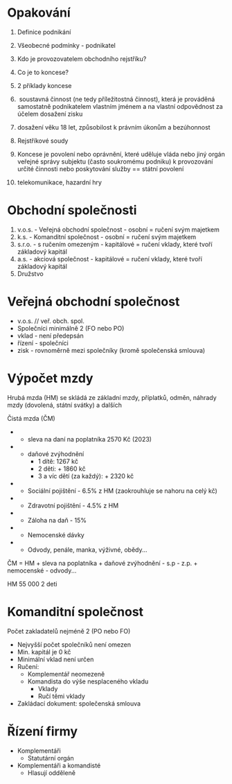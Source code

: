 # Opakování
1. Definice podnikání
2. Všeobecné podmínky - podnikatel
3. Kdo je provozovatelem obchodního rejstříku?
4. Co je to koncese?
5. 2 příklady koncese


1.  soustavná činnost (ne tedy příležitostná činnost), která je prováděná samostatně podnikatelem vlastním jménem a na vlastní odpovědnost za účelem dosažení zisku

2. dosažení věku 18 let, způsobilost k právním úkonům a bezúhonnost
3. Rejstříkové soudy
4. Koncese je povolení nebo oprávnění, které uděluje vláda nebo jiný orgán veřejné správy subjektu (často soukromému podniku) k provozování určité činnosti nebo poskytování služby == státní povolení
5. telekomunikace, hazardní hry

# Obchodní společnosti
1. v.o.s. - Veřejná obchodní společnost - osobní = ručení svým majetkem
2. k.s. - Komanditní společnost - osobní = ručení svým majetkem
3. s.r.o. - s ručením omezeným - kapitálové = ručení vklady, které tvoří základový kapitál
4. a.s. - akciová společnost - kapitálové = ručení vklady, které tvoří základový kapitál
5. Družstvo
# Veřejná obchodní společnost
- v.o.s. // veř. obch. spol.
- Společníci minimálně 2 (FO nebo PO)
- vklad - není předepsán
- řízení - společníci
- zisk - rovnoměrně mezi společníky (kromě společenská smlouva)

# Výpočet mzdy
Hrubá mzda (HM) se skládá ze základní mzdy, příplatků, odměn, náhrady mzdy (dovolená, státní svátky) a dalších

Čistá mzda (ČM)
- +  sleva na daní na poplatníka 2570 Kč (2023)
- + daňové zvýhodnění
	- 1 dítě: 1267 kč
	- 2 děti: + 1860 kč
	- 3 a víc dětí (za každý): + 2320 kč
- - Sociální pojištění - 6.5% z HM (zaokrouhluje se nahoru na celý kč)
- - Zdravotní pojištění - 4.5% z HM
- - Záloha na daň - 15%
- + Nemocenské dávky
- - Odvody, penále, manka, výživné, obědy...

ČM = HM + sleva na poplatníka + daňové zvýhodnění - s.p - z.p. + nemocenské - odvody...

HM 55 000
2 deti

# Komanditní společnost
Počet zakladatelů nejméně 2 (PO nebo FO)
- Nejvyšší počet společníků není omezen
- Min. kapitál je 0 kč
- Minimální vklad není určen
- Ručení:
	- Komplementář neomezeně
	- Komandista do výše nesplaceného vkladu
		- Vklady
		- Ručí těmi vklady
- Zakládací dokument: společenská smlouva

# Řízení firmy
- Komplementáři
	- Statutární orgán
- Komplementáři a komandisté
	- Hlasují odděleně